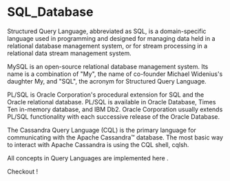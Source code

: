 # SQL_Database

Structured Query Language, abbreviated as SQL, is a domain-specific language used in programming and designed for managing data held in a relational database management system, or for stream processing in a relational data stream management system.

MySQL is an open-source relational database management system. Its name is a combination of "My", the name of co-founder Michael Widenius's daughter My, and "SQL", the acronym for Structured Query Language.

PL/SQL is Oracle Corporation's procedural extension for SQL and the Oracle relational database. PL/SQL is available in Oracle Database, Times Ten in-memory database, and IBM Db2. Oracle Corporation usually extends PL/SQL functionality with each successive release of the Oracle Database.

The Cassandra Query Language (CQL) is the primary language for communicating with the Apache Cassandra™ database. The most basic way to interact with Apache Cassandra is using the CQL shell, cqlsh.

All concepts in Query Languages are implemented here .

Checkout !
